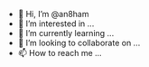 - 👋 Hi, I’m @an8ham
- 👀 I’m interested in ...
- 🌱 I’m currently learning ...
- 💞️ I’m looking to collaborate on ...
- 📫 How to reach me ...

<!---
an8ham/an8ham is a ✨ special ✨ repository because its `README.md` (this file) appears on your GitHub profile.
You can click the Preview link to take a look at your changes.
--->
